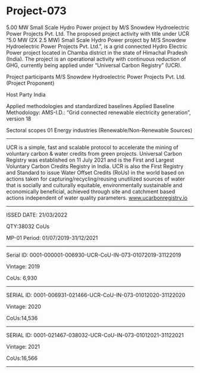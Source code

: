 # Project-073
5.00 MW Small Scale Hydro Power project by M/S Snowdew Hydroelectric Power Projects Pvt. Ltd.
The proposed project activity with title under UCR “5.0 MW (2X 2.5 MW) Small Scale Hydro Power project by M/S Snowdew Hydroelectric Power Projects Pvt. Ltd.”, is a grid connected Hydro Electric Power project located in Chamba district in the state of Himachal Pradesh (India). The project is an operational activity with continuous reduction of GHG, currently being applied under “Universal Carbon Registry” (UCR).

Project participants M/S Snowdew Hydroelectric Power Projects Pvt. 
Ltd. (Project Proponent)

Host Party India

Applied methodologies and standardized baselines Applied Baseline Methodology:
AMS-I.D.: “Grid connected renewable electricity
generation”, version 18

Sectoral scopes 01 Energy industries
(Renewable/Non-Renewable Sources)
_____________________________________

UCR is a simple, fast and scalable protocol to accelerate the mining of voluntary carbon & water credits from green projects. Universal Carbon Registry was established on 11 July 2021 and is the First and Largest Voluntary Carbon Credits Registry in India. UCR is also the First Registry and Standard to issue Water Offset Credits (RoUs) in the world based on actions taken for capturing/recycling/reusing unutilized sources of water that is socially and culturally equitable, environmentally sustainable and economically beneficial, achieved through site and catchment based actions independent of water quality parameters. www.ucarbonregistry.io
__________

ISSED DATE: 21/03/2022

QTY:38032 CoUs

MP-01 Period: 01/07/2019-31/12/2021
____________
Serial ID: 0001-000001-006930-UCR-CoU-IN-073-01072019-31122019 

Vintage: 2019

CoUs: 6,930
_______
SERIAL ID: 0001-006931-021466-UCR-CoU-IN-073-01012020-31122020 

Vintage: 2020

CoUs:14,536
 _____________
SERIAL ID: 0001-021467-038032-UCR-CoU-IN-073-01012021-31122021 
 
Vintage: 2021
 
CoUs:16,566
______________
  

